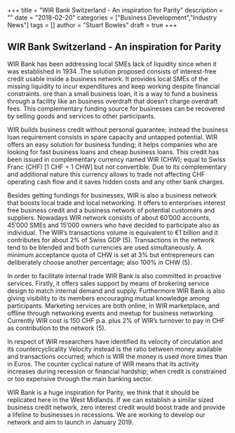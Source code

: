 +++
title = "WIR Bank Switzerland - An inspiration for Parity"
description = ""
date = "2018-02-20"
categories = ["Business Development","Industry News"]
tags = []
author = "Stuart Bowles"
draft = true
+++


## WIR Bank Switzerland - An inspiration for Parity


WIR Bank has been addressing local SMEs lack of liquidity since when it was established in 1934 .The solution proposed consists of interest-free credit usable inside a business network. It provides local SMEs of the missing liquidity to incur expenditures and keep working despite financial constraints. ore than a small business loan, it is a way to fund a business through a facility like an business overdraft that doesn’t charge overdraft fees. This complementary funding source for businesses can be recovered by selling goods and services to other participants.



WIR builds business credit without personal guarantee; instead the business loan requirement consists in spare capacity and untapped potential. WIR offers an easy solution for business funding; it helps companies who are looking for fast business loans and cheap business loans. This credit has been issued in complementary currency named WIR (CHW); equal to Swiss Franc (CHF) [1 CHF = 1 CHW] but not convertible. Due to its complementary and additional nature this currency allows to trade not affecting CHF operating cash flow and it saves hidden costs and any other bank charges.



Besides getting fundings for businesses, WIR is also a business network that boosts local trade and local networking. It offers to enterprises interest free business credit and a business network of potential customers and suppliers. Nowadays WIR network consists of about 60’000 accounts, 45’000 SMEs and 15’000 owners who have decided to participate also as individual. The WIR’s transactions volume is equivalent to €1 billion and it contributes for about 2% of Swiss GDP (5). Transactions in the network tend to be blended and both currencies are used simultaneously. A minimum acceptance quota of CHW is set at 3% but entrepreneurs can deliberately choose another percentage; also 100% in CHW (5).



In order to facilitate internal trade WIR Bank is also committed in proactive services. Firstly, it offers sales support by means of brokering service design to match internal demand and supply. Furthermore WIR Bank is also giving visibility to its members encouraging mutual knowledge among participants. Marketing services are both online, in WIR marketplace, and offline through networking events and meetup for business networking. Currently WIR cost is 150 CHF p.a. plus 2% of WIR’s turnover to pay in CHF as contribution to the network (5).



In respect of WIR researchers have identified  its velocity of circulation and its countercyclicality Velocity instead is the ratio between money available and transactions occurred; which is WIR the money is used more times than in Euros. The counter cyclical nature of WIR means that its activity increases during recession or financial hardship; when credit is constrained or too expensive through the main banking sector.



WIR Bank is a huge inspiration for Parity, we think that it should be replicated here in the West Midlands. If we can establish a similar sized business credit network, zero interest credit would boost trade and provide a lifeline to businesses in recessions. We are working to develop our network and aim to launch in January 2019.
